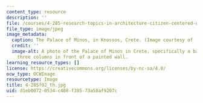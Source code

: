 ```yaml
---
content_type: resource
description: ''
file: /courses/4-285-research-topics-in-architecture-citizen-centered-design-of-open-governance-systems-fall-2002/d1eb00720534c408f38573a58af9207c_4-285f02_th.jpg
file_type: image/jpeg
image_metadata:
  caption: The Palace of Minos, in Knossos, Crete. (Image courtesy of [AICT](http://arthist.cla.umn.edu/aict/).)
  credit: ''
  image-alt: A photo of the Palace of Minos in Crete, specifically a balcony with
    three columns in front of a painted wall.
learning_resource_types: []
license: https://creativecommons.org/licenses/by-nc-sa/4.0/
ocw_type: OCWImage
resourcetype: Image
title: 4-285f02_th.jpg
uid: d1eb0072-0534-c408-f385-73a58af9207c
---
```

